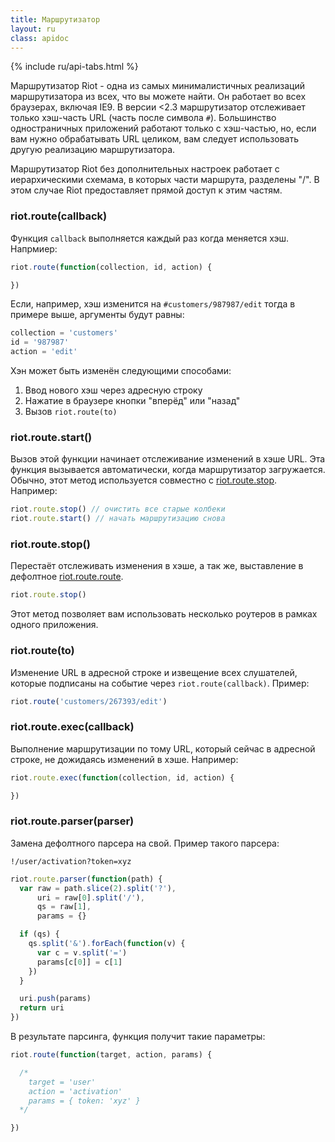 ```yaml
---
title: Маршрутизатор
layout: ru
class: apidoc
---
```


{% include ru/api-tabs.html %}

Маршрутизатор Riot - одна из самых минималистичных реализаций маршрутизатора из всех, что вы можете найти. Он работает во  всех браузерах, включая IE9. В версии <2.3 маршрутизатор отслеживает только хэш-часть URL (часть после символа `#`). Большинство одностраничных приложений работают только с хэш-частью, но, если вам нужно обрабатывать URL целиком, вам следует использовать другую реализацию маршрутизатора.

Маршрутизатор Riot без дополнительных настроек работает с иерархическими схемама, в которых части маршрута, разделены "/". В этом случае Riot предоставляет прямой доступ к этим частям.

### riot.route(callback)

Функция `callback` выполняется каждый раз когда меняется хэш. Напрмиер:

```javascript
riot.route(function(collection, id, action) {

})
```

Если, например, хэш изменится на `#customers/987987/edit` тогда в примере выше, аргументы будут равны:

```javascript
collection = 'customers'
id = '987987'
action = 'edit'
```

Хэн может быть изменён следующими способами:

1. Ввод нового хэш через адресную строку
2. Нажатие в браузере кнопки "вперёд" или "назад"
3. Вызов `riot.route(to)`

### riot.route.start()

Вызов этой функции начинает отслеживание изменений в хэше URL. Эта функция вызывается автоматически, когда маршрутизатор загружается. Обычно, этот метод используется совместно с [riot.route.stop](#route-stop). Например:

```javascript
riot.route.stop() // очистить все старые колбеки
riot.route.start() // начать маршрутизацию снова
```

### <a name="route-stop"></a> riot.route.stop()

Перестаёт отслеживать изменения в хэше, а так же, выставление в дефолтное [riot.route.route](#route).

```javascript
riot.route.stop()
```

Этот метод позволяет вам использовать несколько роутеров в рамках одного приложения.

### <a name="route"></a> riot.route(to)

Изменение URL в адресной строке и извещение всех слушателей, которые подписаны на событие через `riot.route(callback)`. Пример:

```javascript
riot.route('customers/267393/edit')
```

### riot.route.exec(callback)

Выполнение маршрутизации по тому URL, который сейчас в адресной строке, не дожидаясь изменений в хэше. Например:

```javascript
riot.route.exec(function(collection, id, action) {

})
```

### riot.route.parser(parser)

Замена дефолтного парсера на свой. Пример такого парсера:

`!/user/activation?token=xyz`

```javascript
riot.route.parser(function(path) {
  var raw = path.slice(2).split('?'),
      uri = raw[0].split('/'),
      qs = raw[1],
      params = {}

  if (qs) {
    qs.split('&').forEach(function(v) {
      var c = v.split('=')
      params[c[0]] = c[1]
    })
  }

  uri.push(params)
  return uri
})
```

В результате парсинга, функция получит такие параметры:

```javascript
riot.route(function(target, action, params) {

  /*
    target = 'user'
    action = 'activation'
    params = { token: 'xyz' }
  */

})
```
